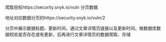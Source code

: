 爬取目标https://security.snyk.io/vuln	分页数据

地址对应数据分页的https://security.snyk.io/vuln/2

分页中展示数据标题、更新时间，通过文章详情页链接以及更新时间，做数据库数据校验是否存在或有更新，后再进行文章详情页的数据爬取、存储
